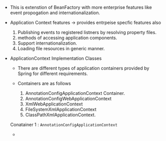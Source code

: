 - This is extenstion of BeanFactory with more enterprise features like event propogation and internationalization.
  
  
- Application Context features -> provides entrpeise specfic features also 
	 1. Publishing events to registered listners by resolving property files.
	 2. methods of accessing application components.
	 3. Support internationalization.
	 4. Loading file resources in generic manner.

- ApplicationContext Implementation Classes 
	- There are different types of application containers provided by Spring for different requirements.
	- Containers are as follows 
	  
		1. AnnotationConfigApplicationContext Container.
		2. AnnotationConfigWebApplicationContext
		3. XmlWebApplicationContext
		4. FileSystemXmlApplicationContext
		5. ClassPathXmlApplicationContext.
		   
	Conatainer 1 : `AnnotationConfigApplicationContext`
	
	- 